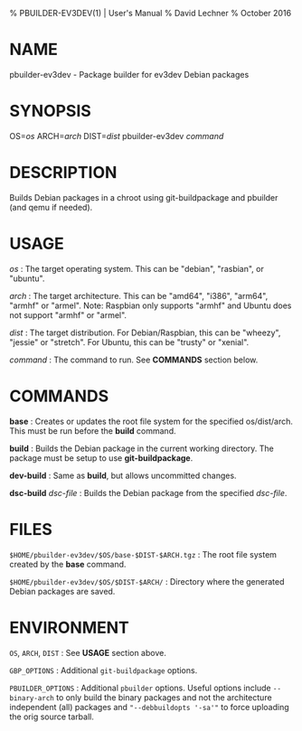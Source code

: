 % PBUILDER-EV3DEV(1) | User's Manual
% David Lechner
% October 2016

# NAME

pbuilder-ev3dev - Package builder for ev3dev Debian packages

# SYNOPSIS

OS=*os* ARCH=*arch* DIST=*dist* pbuilder-ev3dev *command*

# DESCRIPTION

Builds Debian packages in a chroot using git-buildpackage and pbuilder (and qemu
if needed).

# USAGE

*os*
: The target operating system. This can be "debian", "rasbian", or "ubuntu".

*arch*
: The target architecture. This can be "amd64", "i386", "arm64", "armhf" or
"armel". Note: Raspbian only supports "armhf" and Ubuntu does not support
"armhf" or "armel".

*dist*
: The target distribution. For Debian/Raspbian, this can be "wheezy", "jessie"
or "stretch". For Ubuntu, this can be "trusty" or "xenial".

*command*
: The command to run. See **COMMANDS** section below.

# COMMANDS

**base**
: Creates or updates the root file system for the specified os/dist/arch. This
must be run before the **build** command.

**build**
: Builds the Debian package in the current working directory. The package must
be setup to use **git-buildpackage**.

**dev-build**
: Same as **build**, but allows uncommitted changes.

**dsc-build** *dsc-file*
: Builds the Debian package from the specified *dsc-file*.

# FILES

`$HOME/pbuilder-ev3dev/$OS/base-$DIST-$ARCH.tgz`
: The root file system created by the **base** command.

`$HOME/pbuilder-ev3dev/$OS/$DIST-$ARCH/`
: Directory where the generated Debian packages are saved.

# ENVIRONMENT

`OS`, `ARCH`, `DIST`
: See **USAGE** section above.

`GBP_OPTIONS`
: Additional `git-buildpackage` options.

`PBUILDER_OPTIONS`
: Additional `pbuilder` options. Useful options include `--binary-arch` to only
build the binary packages and not the architecture independent (all) packages and
`"--debbuildopts '-sa'"` to force uploading the orig source tarball.
